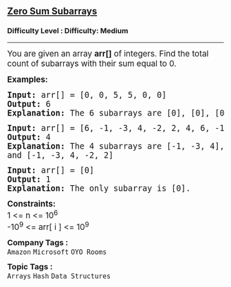<h2><a href="https://www.geeksforgeeks.org/problems/zero-sum-subarrays1825/1">Zero Sum Subarrays</a></h2><h3>Difficulty Level : Difficulty: Medium</h3><hr><div class="problems_problem_content__Xm_eO"><p><span style="font-size: 14pt;">You are given an array <strong>arr[]</strong> of integers. Find the total count of subarrays with their sum equal to 0.</span></p>
<p><span style="font-size: 14pt;"><strong>Examples:</strong></span></p>
<pre><span style="font-size: 14pt;"><strong>Input: </strong>arr[] = [0, 0, 5, 5, 0, 0]
<strong>Output: </strong>6<strong>
Explanation: </strong>The 6 subarrays are [0], [0], [0], [0], [0,0], and [0,0].</span></pre>
<pre><span style="font-size: 14pt;"><strong>Input: </strong>arr[] = [6, -1, -3, 4, -2, 2, 4, 6, -12, -7]
<strong>Output: </strong>4<strong>
Explanation: </strong>The 4 subarrays are [-1, -3, 4], [-2, 2], [2, 4, 6, -12], <br></span><span style="font-size: 14pt;">and [-1, -3, 4, -2, 2]
</span></pre>
<pre><span style="font-size: 14pt;"><strong>Input: </strong>arr[] = [0]
<strong>Output: </strong>1<strong>
Explanation: </strong>The only subarray is [0].</span></pre>
<p><span style="font-size: 14pt;"><strong>Constraints: &nbsp; &nbsp;</strong></span><br><span style="font-size: 14pt;">1 &lt;= n &lt;= 10<sup>6</sup></span><br><span style="font-size: 14pt;">-10<sup>9</sup> &lt;= arr[ i ] &lt;= 10<sup>9</sup></span></p></div><p><span style=font-size:18px><strong>Company Tags : </strong><br><code>Amazon</code>&nbsp;<code>Microsoft</code>&nbsp;<code>OYO Rooms</code>&nbsp;<br><p><span style=font-size:18px><strong>Topic Tags : </strong><br><code>Arrays</code>&nbsp;<code>Hash</code>&nbsp;<code>Data Structures</code>&nbsp;
